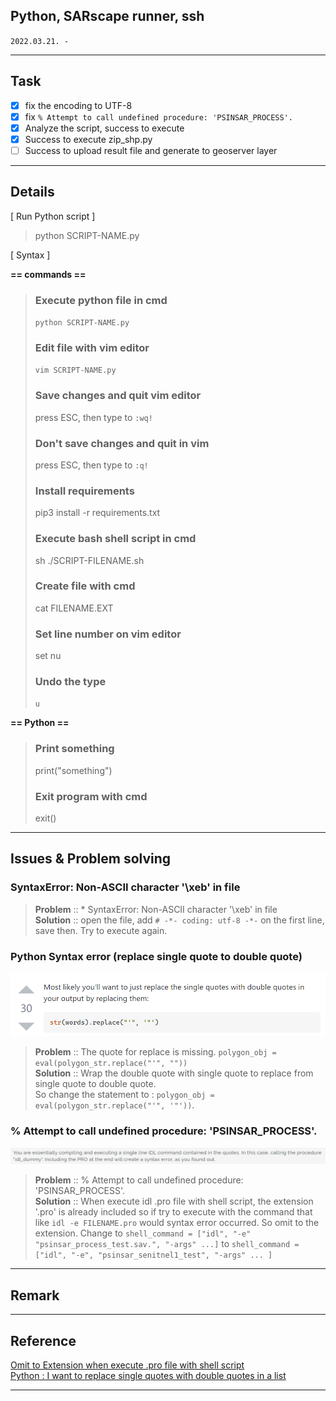 ## Python, SARscape runner, ssh
`2022.03.21. - `

---

## Task
* [x] fix the encoding to UTF-8
* [x] fix `% Attempt to call undefined procedure: 'PSINSAR_PROCESS'.`
* [x] Analyze the script, success to execute
* [x] Success to execute zip_shp.py
* [ ] Success to upload result file and generate to geoserver layer

---

## Details

[ Run Python script ]
> python SCRIPT-NAME.py

[ Syntax ]

**== commands ==**

> ### Execute python file in cmd
> `python SCRIPT-NAME.py`
>
> ### Edit file with vim editor
> `vim SCRIPT-NAME.py`
>
> ### Save changes and quit vim editor
> press ESC, then type to `:wq!`
>
> ### Don't save changes and quit in vim
> press ESC, then type to `:q!`
>
> ### Install requirements
> pip3 install -r requirements.txt
>
> ### Execute bash shell script in cmd
> sh ./SCRIPT-FILENAME.sh
> 
> ### Create file with cmd
> cat FILENAME.EXT
>
> ### Set line number on vim editor
> set nu
>
> ### Undo the type
> `u`

**== Python ==**
>
> ### Print something
> print("something")
>
> ### Exit program with cmd
> exit()

---

## Issues & Problem solving
### SyntaxError: Non-ASCII character '\xeb' in file
> **Problem** :: * SyntaxError: Non-ASCII character '\xeb' in file  
> **Solution** :: open the file, add `# -*- coding: utf-8 -*-` on the first line, save then. Try to execute again.

### Python Syntax error (replace single quote to double quote)
![img.png](../Assets/images/img.png)
> **Problem** :: The quote for replace is missing. `polygon_obj = eval(polygon_str.replace("'", ""))`  
> **Solution** :: Wrap the double quote with single quote to replace from single quote to double quote.   
> So change the statement to : `polygon_obj = eval(polygon_str.replace("'", '"'))`.


### % Attempt to call undefined procedure: 'PSINSAR_PROCESS'.
![img_1.png](../Assets/images/img_1.png)
> **Problem** :: % Attempt to call undefined procedure: 'PSINSAR_PROCESS'.  
> **Solution** :: When execute idl .pro file with shell script, the extension '.pro' is already included so if try to execute with the command that like `idl -e FILENAME.pro` would syntax error occurred.
> So omit to the extension. Change to `shell_command = ["idl", "-e" "psinsar_process_test.sav.", "-args" ...]` to `shell_command = ["idl", "-e", "psinsar_senitnel1_test", "-args" ... ]`

---

## Remark

---

## Reference
[Omit to Extension when execute .pro file with shell script](https://www.l3harrisgeospatial.com/Support/Forums/aft/7058)  
[Python : I want to replace single quotes with double quotes in a list](https://stackoverflow.com/questions/42183479/i-want-to-replace-single-quotes-with-double-quotes-in-a-list)

---
